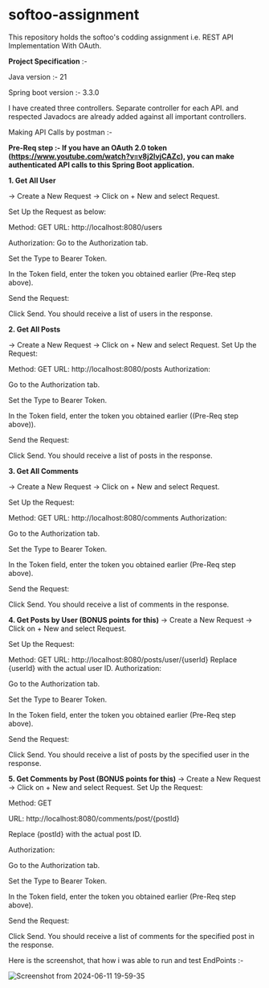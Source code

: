 # softoo-assignment
This repository holds the softoo's codding assignment i.e. REST API Implementation With OAuth.


**Project Specification** :- 

Java version  :- 21

Spring boot version :- 3.3.0

I have created three controllers. Separate controller for each API. and respected Javadocs are already added against all important controllers. 

Making API Calls by postman :- 

**Pre-Req step :- If you have an OAuth 2.0 token  (https://www.youtube.com/watch?v=v8j2lvjCAZc), you can make authenticated API calls to this Spring Boot application.**

**1. Get All User**

   -> Create a New Request  -> Click on + New and select Request.

Set Up the Request as below:

Method: GET
URL: http://localhost:8080/users

Authorization:
Go to the Authorization tab.

Set the Type to Bearer Token.

In the Token field, enter the token you obtained earlier (Pre-Req step above).


Send the Request:

Click Send.
You should receive a list of users in the response.



**2. Get All Posts**

   -> Create a New Request  -> Click on + New and select Request.
Set Up the Request:

Method: GET
URL: http://localhost:8080/posts
Authorization:

Go to the Authorization tab.

Set the Type to Bearer Token.

In the Token field, enter the token you obtained earlier ((Pre-Req step above)).


Send the Request:

Click Send.
You should receive a list of posts in the response.


**3. Get All Comments**

   -> Create a New Request  -> Click on + New and select Request.
   
Set Up the Request:

Method: GET
URL: http://localhost:8080/comments
Authorization:

Go to the Authorization tab.

Set the Type to Bearer Token.

In the Token field, enter the token you obtained earlier (Pre-Req step above).


Send the Request:

Click Send.
You should receive a list of comments in the response.


**4. Get Posts by User (BONUS points for this)**
  -> Create a New Request  -> Click on + New and select Request.
  
Set Up the Request:

Method: GET
URL: http://localhost:8080/posts/user/{userId}
Replace {userId} with the actual user ID.
Authorization:

Go to the Authorization tab.

Set the Type to Bearer Token.

In the Token field, enter the token you obtained earlier (Pre-Req step above).


Send the Request:

Click Send.
You should receive a list of posts by the specified user in the response.

**5. Get Comments by Post (BONUS points for this)**
  -> Create a New Request  -> Click on + New and select Request.
Set Up the Request:

Method: GET

URL: http://localhost:8080/comments/post/{postId}

Replace {postId} with the actual post ID.

Authorization:

Go to the Authorization tab.

Set the Type to Bearer Token.

In the Token field, enter the token you obtained earlier (Pre-Req step above).

Send the Request:

Click Send.
You should receive a list of comments for the specified post in the response.


Here is the screenshot, that how i was able to run and test EndPoints :- 

![Screenshot from 2024-06-11 19-59-35](https://github.com/KashifUrRehman88/softoo-assignment/assets/92730587/f464d5ed-3729-4d4a-9539-62f5d92c01db)
